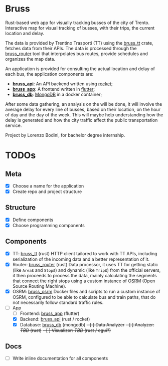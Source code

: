 # Bruss
Rust-based web app for visually tracking busses of the city of Trento.
Interactive map for visual tracking of busses, with their trips, the current location and delay.

The data is provided by Trentino Trasporti (TT) using the [bruss_tt](https://github.com/topongo/bruss_tt) crate, 
fetches data from their APIs. The data is processed through the [bruss_router](https://github.com/topongo/bruss_router)
tool that interpolates bus routes, provide
schedules and organizes the map data. 

An application is provided for consulting the actual location and delay of each bus, the application components
are:
- **[bruss_api](https://github.com/topongo/bruss_api)**: An API backend written using [rocket](https://rocket.rs/);
- **[bruss_app](https://github.com/topongo/bruss_app)**: A frontend written in [flutter](https://flutter.dev);
- **[bruss_db](https://github.com/topongo/bruss_db)**: [MongoDB](https://mongodb.com) in a docker container;

After some data gathering, an analysis on the will be done, it will involve the average delay
for every line of busses, based on their location, on the hour of day and the day of the week. This will
maybe help understanding how the delay is generated and how the city traffic affect the public transportation
service.

Project by Lorenzo Bodini, for bachelor degree internship.

# TODOs
## Meta
- [x] Choose a name for the application
- [x] Create repo and project structure

## Structure
- [x] Define components
- [x] Choose programming components

## Components
- [x] TT: [bruss_tt](https://github.com/topongo/bruss_tt) (rust)
HTTP client tailored to work with TT APIs, including serialization of the incoming data and a better representation of it.
- [x] Router: [bruss_router](/topongo/bruss_grind) (rust)
Data processor, it uses TT for getting static (like `Area`s and `Stop`s) and dynamic (like `Trip`s) from the official
servers, it then proceeds to process the data, mainly calculating the segments that connect the right stops using a custom
instance of [OSRM](https://project-osrm.org/) (Open Source Routing Machine).
- [x] OSRM: [bruss_osrm](https://github.com/topongo/bruss_osrm)
Docker files and scripts to run a custom instance of OSRM, configured to be able to calculate bus and train paths, that do not
necessarily follow standard traffic rules.
- [ ] App
	- [ ] Frontend: [bruss_app](https://github.com/topongo/bruss_app) (flutter) 
	- [x] Backend: [bruss_api](https://github.com/topongo/bruss_api) (rust / rocket)
	- [x] Database: [bruss_db](https://github.com/topongo/bruss_db) (mongodb)
~~- [ ] Data Analyzer~~
    ~~- [ ] Analyzer: *TBD* (rust)~~
	~~- [ ] Visualizer: *TBD* (rust / egui?)~~

## Docs
- [ ] Write inline documentation for all components
